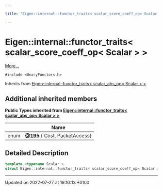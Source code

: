 ```yaml
---

title: "Eigen::internal::functor_traits< scalar_score_coeff_op< Scalar > >"

---
```


# Eigen::internal::functor_traits< scalar_score_coeff_op< Scalar > >



 [More...](#detailed-description)


`#include <UnaryFunctors.h>`

Inherits from [Eigen::internal::functor_traits< scalar_abs_op< Scalar > >](http://example.org/classes/structeigen_1_1internal_1_1functor__traits_3_01scalar__abs__op_3_01scalar_01_4_01_4/)

## Additional inherited members

**Public Types inherited from [Eigen::internal::functor_traits< scalar_abs_op< Scalar > >](http://example.org/classes/structeigen_1_1internal_1_1functor__traits_3_01scalar__abs__op_3_01scalar_01_4_01_4/)**

|                | Name           |
| -------------- | -------------- |
| enum| **[@195](http://example.org/classes/structeigen_1_1internal_1_1functor__traits_3_01scalar__abs__op_3_01scalar_01_4_01_4/#enum-@195)** { Cost, PacketAccess} |


## Detailed Description

```cpp
template <typename Scalar >
struct Eigen::internal::functor_traits< scalar_score_coeff_op< Scalar > >;
```

-------------------------------

Updated on 2022-07-27 at 19:10:13 +0100
